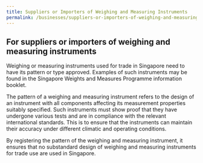 ```yaml
---
title: Suppliers or Importers of Weighing and Measuring Instruments
permalink: /businesses/suppliers-or-importers-of-weighing-and-measuring-instruments
---
```

## For suppliers or importers of weighing and measuring instruments 

Weighing or measuring instruments used for trade in Singapore need to have its pattern or type approved. Examples of such instruments may be found in the Singapore Weights and Measures Programme information booklet.
 
The pattern of a weighing and measuring instrument refers to the design of an instrument with all components affecting its measurement properties suitably specified. Such instruments must show proof that they have undergone various tests and are in compliance with the relevant international standards. This is to ensure that the instruments can maintain their accuracy under different climatic and operating conditions.
 
By registering the pattern of the weighing and measuring instrument, it ensures that no substandard design of weighing and measuring instruments for trade use are used in Singapore.
